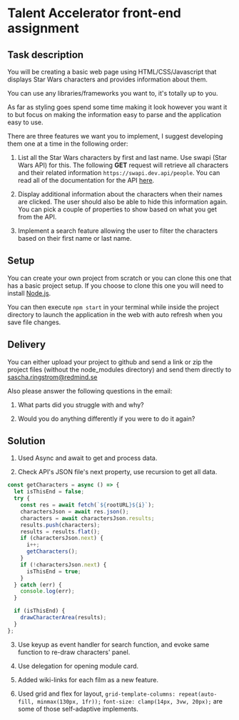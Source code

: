 # Talent Accelerator front-end assignment

## Task description

You will be creating a basic web page using HTML/CSS/Javascript that displays
Star Wars characters and provides information about them.

You can use any libraries/frameworks you want to, it's totally up to you.

As far as styling goes spend some time making it look however you want it to but focus on making the information easy to parse and the application easy to use.

There are three features we want you to implement, I suggest developing them one at a time in the following order:

1. List all the Star Wars characters by first and last name. Use swapi (Star Wars API) for this.
   The following **GET** request will retrieve all characters and their related information `https://swapi.dev.api/people`.
   You can read all of the documentation for the API [here](https://swapi.dev/).

2. Display additional information about the characters when their names are clicked. The user should also be able to hide this information again. You can pick a couple of properties to show based on what you get from the API.

3. Implement a search feature allowing the user to filter the characters based on their first name or last name.

## Setup

You can create your own project from scratch or you can clone this one that has a basic project setup.
If you choose to clone this one you will need to install [Node.js](https://nodejs.org/en/z`).

You can then execute `npm start` in your terminal while inside the project directory to launch the application in the web with auto refresh when you save file changes.

## Delivery

You can either upload your project to github and send a link or zip the project files (without the node_modules directory) and send them directly to sascha.ringstrom@redmind.se

Also please answer the following questions in the email:

1. What parts did you struggle with and why?

2. Would you do anything differently if you were to do it again?

## Solution
1. Used Async and await to get and process data.

2. Check API's JSON file's next property, use recursion to get all data.


```js
const getCharacters = async () => {
  let isThisEnd = false;
  try {
    const res = await fetch(`${rootURL}${i}`);
    charactersJson = await res.json();
    characters = await charactersJson.results;
    results.push(characters);
    results = results.flat();
    if (charactersJson.next) {
      i++;
      getCharacters();
    }
    if (!charactersJson.next) {
      isThisEnd = true;
    }
  } catch (err) {
    console.log(err);
  }

  if (isThisEnd) {
    drawCharacterArea(results);
  }
};
```

3. Use keyup as event handler for search function, and evoke same function to re-draw characters' panel.

4. Use delegation for opening module card.

5. Added wiki-links for each film as a new feature.

6. Used grid and flex for layout, `grid-template-columns: repeat(auto-fill, minmax(130px, 1fr));` `font-size: clamp(14px, 3vw, 20px);` are some of those self-adaptive implements.